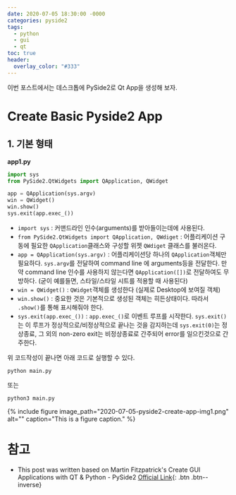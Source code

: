 ```yaml
---
date: 2020-07-05 18:30:00 -0000
categories: pyside2
tags:
  - python
  - gui
  - qt
toc: true
header:
  overlay_color: "#333"
---
```


이번 포스트에서는 데스크톱에 PySide2로 Qt App을 생성해 보자.

# Create Basic Pyside2 App
## 1. 기본 형태
**app1.py**
```python
import sys
from PySide2.QtWidgets import QApplication, QWidget

app = QApplication(sys.argv)
win = QWidget()
win.show()
sys.exit(app.exec_())
```

* `import sys` : 커맨드라인 인수(arguments)를 받아들이는데에 사용된다.
* `from PySide2.QtWidgets import QApplication, QWdiget` : 어플리케이션 구동에 필요한 `QApplication`클래스와 구성할 위젯 `QWdiget` 클래스를 불러온다.
* `app = QApplication(sys.argv)` : 어플리케이션당 하나의 `QApplication`객체만 필요하다. `sys.argv`를 전달하여 command line 에 arguments등을 전달한다. 만약 command line 인수를 사용하지 않는다면 `QApplication([])`로 전달하여도 무방하다. (굳이 예를들면, 스타일/스타일 시트를 적용할 때 사용된다)
* `win = QWidget()` : `QWidget`객체를 생성한다 (실제로 Desktop에 보여질 객체)
* `win.show()` : 중요한 것은 기본적으로 생성된 객체는 히든상태이다. 따라서 `.show()`를 통해 표시해줘야 한다.
* `sys.exit(app.exec_())` : `app.exec_()`로 이벤트 루프를 시작한다. `sys.exit()`는 이 루프가 정상적으로/비정상적으로 끝나는 것을 감지하는데 `sys.exit(0)`는 정상종료, 그 외의 non-zero exit는 비정상종료로 간주되어 error를 일으킨것으로 간주한다.

위 코드작성이 끝나면 아래 코드로 실행할 수 있다.
```
python main.py
```
또는
```
python3 main.py
```

{% include figure image_path="2020-07-05-pyside2-create-app-img1.png" alt="" caption="This is a figure caption." %}

# 참고
* This post was written based on Martin Fitzpatrick's Create GUI Applications with QT & Python - PySide2 [Official Link](www.learnpyqt.com){: .btn .btn--inverse}
